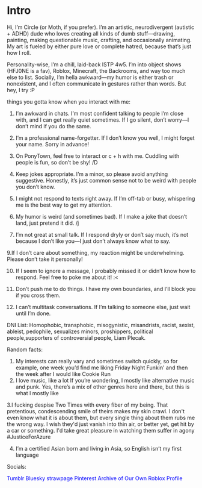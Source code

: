 
# Intro
Hi, I’m Circle (or Moth, if you prefer). I’m an artistic, neurodivergent (autistic + ADHD) dude who loves creating all kinds of dumb stuff—drawing, painting, making questionable music, crafting, and occasionally animating. My art is fueled by either pure love or complete hatred, because that’s just how I roll.

Personality-wise, I’m a chill, laid-back ISTP 4w5. I’m into object shows (HFJ0NE is a fav), Roblox, Minecraft, the Backrooms, and way too much else to list. Socially, I’m hella awkward—my humor is either trash or nonexistent, and I often communicate in gestures rather than words. But hey, I try :P

 things you gotta know when you interact with me:

1. I’m awkward in chats. I’m most confident talking to people I’m close with, and I can get really quiet sometimes. If I go silent, don’t worry—I don’t mind if you do the same.

2. I’m a professional name-forgetter. If I don’t know you well, I might forget your name. Sorry in advance!

4. On PonyTown, feel free to interact or c + h with me. Cuddling with people is fun, so don’t be shy! /D

5. Keep jokes appropriate. I’m a minor, so please avoid anything suggestive. Honestly, it’s just common sense not to be weird with people you don’t know.

6. I might not respond to texts right away. If I’m off-tab or busy, whispering me is the best way to get my attention.

7. My humor is weird (and sometimes bad). If I make a joke that doesn’t land, just pretend it did. /j

8. I’m not great at small talk. If I respond dryly or don’t say much, it’s not because I don’t like you—I just don’t always know what to say.

9.If I don’t care about something, my reaction might be underwhelming. Please don’t take it personally!

10. If I seem to ignore a message, I probably missed it or didn’t know how to respond. Feel free to poke me about it! :<

11. Don’t push me to do things. I have my own boundaries, and I’ll block you if you cross them.
    
12. I can’t multitask conversations. If I’m talking to someone else, just wait until I’m done.


DNI List: Homophobic, transphobic, misogynistic, misandrists, racist, sexist, ableist, pedophile, sexualizes minors, proshippers, political people,supporters of controversial people, Liam Plecak. 




Random facts:
1. My interests can really vary and sometimes switch quickly, so for example, one week you’d find me liking Friday Night Funkin' and then the week after I would like Cookie Run 
2. I love music, like a lot If you’re wondering, I mostly like alternative music and punk. Yes, there’s a mix of other genres here and there, but this is what I mostly like
   
3.I fucking despise Two Times with every fiber of my being. That pretentious, condescending smile of theirs makes my skin crawl. I don't even know what it is about them, but every single thing about them rubs me the wrong way. I wish they'd just vanish into thin air, or better yet, get hit by a car or something. I'd take great pleasure in watching them suffer in agony #JusticeForAzure

4. I’m a certified Asian born and living in Asia, so English isn’t my first language 


Socials:

<a href="https://www.tumblr.com/blog/circlewithamole" style="color: blue; text-decoration: none;">Tumblr</a>
<a href="https://bsky.app/profile/circlewithamole.bsky.social" style="color: blue; text-decoration: none;">Bluesky</a>
<a href="https://imonthevergeoflosingit.straw.page" style="color: blue; text-decoration: none;">strawpage</a>
<a href="https://ca.pinterest.com/convertedPartypooper/" style="color: blue; text-decoration: none;">Pinterest</a>
<a href="https://archiveofourown.org/users/circlewithamole" style="color: blue; text-decoration: none;">Archive of Our Own</a>
<a href="https://www.roblox.com/users/1715948456/profile" style="color: blue; text-decoration: none;">Roblox Profile</a>
